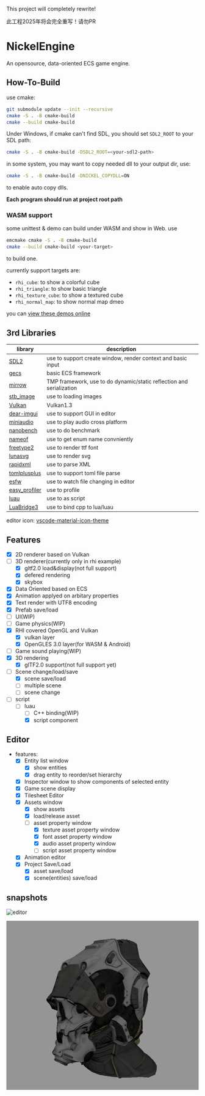 This project will completely rewrite!

此工程2025年将会完全重写！请勿PR

# NickelEngine

An opensource, data-oriented ECS game engine.

## How-To-Build

use cmake:

```bash
git submodule update --init --recursive
cmake -S . -B cmake-build
cmake --build cmake-build
```

Under Windows, if cmake can't find SDL, you should set `SDL2_ROOT` to your SDL path:

```bash
cmake -S . -B cmake-build -DSDL2_ROOT=<your-sdl2-path>
```

in some system, you may want to copy needed dll to your output dir, use:

```bash
cmake -S . -B cmake-build -DNICKEL_COPYDLL=ON
```

to enable auto copy dlls.

**Each program should run at project root path**

### WASM support

some unittest & demo can build under WASM and show in Web. use

```bash
emcmake cmake -S . -B cmake-build
cmake --build cmake-build <your-target>
```

to build one.

currently support targets are:

* `rhi_cube`: to show a colorful cube
* `rhi_triangle`: to show basic triangle
* `rhi_texture_cube`: to show a textured cube
* `rhi_normal_map`: to show normal map dmeo

you can [view these demos online](https://visualgmq.github.io/nickelengine/)

## 3rd Libraries

|library|description|
|--|--|
|[SDL2](https://github.com/libsdl-org/SDL)| use to support create window, render context and basic input|
|[gecs](https://github.com/VisualGMQ/gecs.git)| basic ECS framework|
|[mirrow](https://github.com/VisualGMQ/mirrow.git)| TMP framework, use to do dynamic/static reflection and serialization|
|[stb_image](http://nothings.org/stb)| use to loading images|
|[Vulkan](https://www.vulkan.org/)| Vulkan1.3 |
|[dear-imgui](https://github.com/ocornut/imgui)| use to support GUI in editor|
|[miniaudio](https://miniaud.io/)| use to play audio cross platform|
|[nanobench](https://nanobench.ankerl.com/)| use to do benchmark|
|[nameof](https://github.com/Neargye/nameof)| use to get enum name convniently|
|[freetype2](https://freetype.org/)| use to render ttf font|
|[lunasvg](https://github.com/sammycage/lunasvg)| use to render svg|
|[rapidxml](https://rapidxml.sourceforge.net/)| use to parse XML|
|[tomlplusplus](https://github.com/marzer/tomlplusplus)| use to support toml file parse|
|[esfw](https://github.com/SpartanJ/efsw)| use to watch file changing in editor|
|[easy_profiler](https://github.com/yse/easy_profiler)|use to profile|
|[luau](https://luau-lang.org/)|use to as script|
|[LuaBridge3](https://kunitoki.github.io/LuaBridge3/Manual)|use to bind cpp to lua/luau|

editor icon: [vscode-material-icon-theme](https://github.com/PKief/vscode-material-icon-theme)

## Features

- [x] 2D renderer based on Vulkan
- [ ] 3D renderer(currently only in rhi example)
    - [x] gltf2.0 load&display(not full support)
    - [x] defered rendering
    - [x] skybox
- [x] Data Oriented based on ECS
- [x] Animation applyed on arbitary properties
- [x] Text render with UTF8 encoding
- [x] Prefab save/load
- [ ] UI(WIP)
- [ ] Game physics(WIP)
- [x] RHI covered OpenGL and Vulkan
    - [x] vulkan layer
    - [x] OpenGLES 3.0 layer(for WASM & Android)
- [ ] Game sound playing(WIP)
- [x] 3D rendering
    - [x] glTF2.0 support(not full support yet)
- [ ] Scene change/load/save
    - [x] scene save/load
    - [ ] multiple scene
    - [ ] scene change
- [ ] script
    - [ ] luau
        - [ ] C++ binding(WIP)
        - [x] script component

## Editor

* features:
    - [x] Entity list window
        - [x] show entities
        - [x] drag entity to reorder/set hierarchy
    - [x] Inspector window to show components of selected entity
    - [x] Game scene display
    - [x] Tilesheet Editor
    - [x] Assets window
        - [x] show assets
        - [x] load/release asset
        - [ ] asset property window
            - [x] texture asset property window
            - [x] font asset property window
            - [x] audio asset property window
            - [ ] script asset property window
    - [x] Animation editor
    - [x] Project Save/Load
        - [x] asset save/load
        - [x] scene(entities) save/load

## snapshots

![editor](./snapshot/editor.png)

![gltf](./snapshot/gltf.png)


